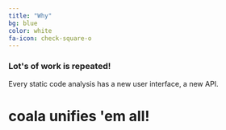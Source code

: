 ```yaml
---
title: "Why"
bg: blue
color: white
fa-icon: check-square-o
---
```


### Lot's of work is repeated!

Every static code analysis has a new user interface, a new API.

# coala unifies 'em all!
